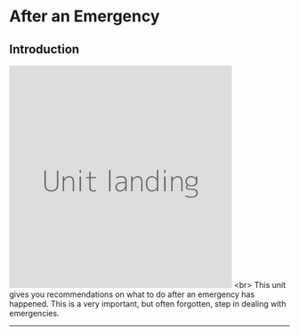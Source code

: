 # After an Emergency

## Introduction

![](unit.png)
&lt;br&gt;
This unit gives you recommendations on what to do after an emergency has happened. This is a very important, but often forgotten, step in dealing with emergencies.

***
